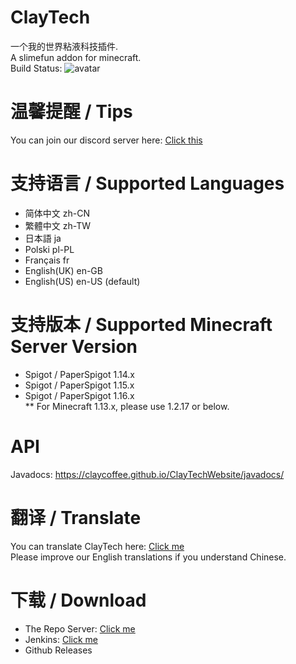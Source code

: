 # ClayTech
一个我的世界粘液科技插件.  
A slimefun addon for minecraft.   
Build Status: ![avatar](https://thebusybiscuit.github.io/builds/ClayCoffee/ClayTech/master/badge.svg)

# 温馨提醒 / Tips
You can join our discord server here: [Click this](https://discord.gg/sbNKCCs)

# 支持语言 / Supported Languages
* 简体中文 zh-CN
* 繁體中文 zh-TW
* 日本語 ja
* Polski pl-PL
* Français fr
* English(UK) en-GB
* English(US) en-US (default)

# 支持版本 / Supported Minecraft Server Version
* Spigot / PaperSpigot 1.14.x
* Spigot / PaperSpigot 1.15.x
* Spigot / PaperSpigot 1.16.x  
** For Minecraft 1.13.x, please use 1.2.17 or below.

# API
Javadocs: https://claycoffee.github.io/ClayTechWebsite/javadocs/

# 翻译 / Translate
You can translate ClayTech here: [Click me](https://gitlocalize.com/repo/4241)  
Please improve our English translations if you understand Chinese.

# 下载 / Download
* The Repo Server: [Click me](https://thebusybiscuit.github.io/builds/ClayCoffee/ClayTech/)  
* Jenkins: [Click me](http://build.claycoffee.cn:8688/job/ClayTech/) 
* Github Releases


